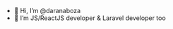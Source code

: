 - 👋 Hi, I’m @daranaboza
- 👀 I’m JS/ReactJS developer & Laravel developer too


<!---
daranaboza/daranaboza is a ✨ special ✨ repository because its `README.md` (this file) appears on your GitHub profile.
You can click the Preview link to take a look at your changes.
--->
